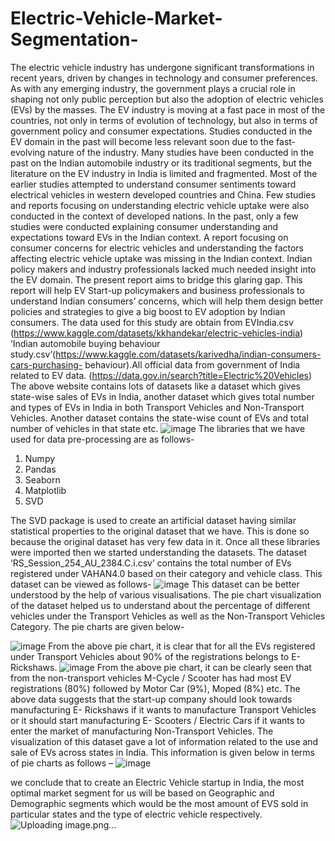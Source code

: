 # Electric-Vehicle-Market-Segmentation-
The electric vehicle industry has undergone significant transformations in recent years, driven by changes in technology and consumer preferences. As with any emerging industry, the government plays a crucial role in shaping not only public perception but also the adoption of electric vehicles (EVs) by the masses. 
The EV industry is moving at a fast pace in most of the countries, not only in terms of evolution of technology, but also in terms of government policy and consumer expectations. Studies conducted in the EV domain in the past will become less relevant soon due to the fast-evolving nature of the industry. Many studies have been conducted in the past on the Indian automobile industry or its traditional segments, but the literature on the EV industry in India is limited and fragmented. Most of the earlier studies attempted to understand consumer sentiments toward electrical vehicles in western developed countries and China. Few studies and reports focusing on understanding electric vehicle uptake were also conducted in the context of developed nations. In the past, only a few studies were conducted explaining consumer understanding and expectations toward EVs in the Indian context. A report focusing on consumer concerns for electric vehicles and understanding the factors affecting electric vehicle uptake was missing in the Indian context. Indian policy makers and industry professionals lacked much needed insight into the EV domain. The present report aims to bridge this glaring gap. This report will help EV Start-up policymakers and business professionals to understand Indian consumers’ concerns, which will help them design better policies and strategies to give a big boost to EV adoption by Indian consumers.
The data used for this study are obtain from EVIndia.csv (https://www.kaggle.com/datasets/kkhandekar/electric-vehicles-india) ‘Indian automobile buying behaviour study.csv’(https://www.kaggle.com/datasets/karivedha/indian-consumers-cars-purchasing- behaviour).All official data from government of India related to EV data. (https://data.gov.in/search?title=Electric%20Vehicles)
The above website contains lots of datasets like a dataset which gives state-wise sales of EVs in India, another dataset which gives total number and types of EVs in India in both Transport Vehicles and Non-Transport Vehicles. Another dataset contains the state-wise count of EVs and total number of vehicles in that state etc.
![image](https://github.com/user-attachments/assets/dc82aae1-1d33-42b5-89d3-d4a99505a80e)
The libraries that we have used for data pre-processing are as follows-
1)	Numpy
2)	Pandas
3)	Seaborn
4)	Matplotlib
5)	SVD

The SVD package is used to create an artificial dataset having similar statistical properties to the original dataset that we have. This is done so because the original dataset has very few data in it.
Once all these libraries were imported then we started understanding the datasets.
The dataset
‘RS_Session_254_AU_2384.C.i.csv’ contains the total number of EVs registered under
VAHAN4.0 based on their category and vehicle class. This dataset can be viewed as follows-
![image](https://github.com/user-attachments/assets/3dbc60d5-55ae-477b-8dc6-20930dc32a6d)
This dataset can be better understood by the help of various visualisations. The pie chart visualization of the dataset helped us to understand about the percentage of different vehicles under the Transport Vehicles as well as the Non-Transport Vehicles Category. The pie charts are given below-

![image](https://github.com/user-attachments/assets/c6d6ce65-ef87-4bbd-8dd0-ef5f3ae8adbc)
From the above pie chart, it is clear that for all the EVs registered under Transport Vehicles about 90% of the registrations belongs to E-Rickshaws.
![image](https://github.com/user-attachments/assets/9e29a224-cb53-4377-a0df-0401cb8f8bf7)
From the above pie chart, it can be clearly seen that from the non-transport vehicles M-Cycle / Scooter has had most EV registrations (80%) followed by Motor Car (9%), Moped (8%) etc.
The above data suggests that the start-up company should look towards manufacturing E- Rickshaws if it wants to manufacture Transport Vehicles or it should start manufacturing E- Scooters / Electric Cars if it wants to enter the market of manufacturing Non-Transport Vehicles.
The visualization of this dataset gave a lot of information related to the use and sale of EVs across states in India. This information is given below in terms of pie charts as follows – 
![image](https://github.com/user-attachments/assets/6a2fedd0-0032-477d-8f76-390da9d4816b)

we conclude that to create an Electric Vehicle startup in India, the most optimal market segment for us will be based on Geographic and Demographic segments which would be the most amount of EVS sold in particular states and the type of electric vehicle respectively.
![Uploading image.png…]()

